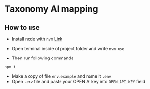 # Taxonomy AI mapping

## How to use

- Install node with `nvm` [Link](https://sukiphan.medium.com/how-to-install-nvm-node-version-manager-on-macos-d9fe432cc7db)
- Open terminal inside of project folder and write `nvm use`

- Then run following commands 

```
npm i
```

- Make a copy of file `env.example` and name it `.env`
- Open `.env` file and paste your OPEN AI key into `OPEN_API_KEY` field

